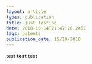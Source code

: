 ```yaml
---
layout: article
types: publication
title: just testing
date: 2018-10-14T21:47:26.245Z
tags: patents
publication_date: 15/10/2018
---
```

test **test** test
